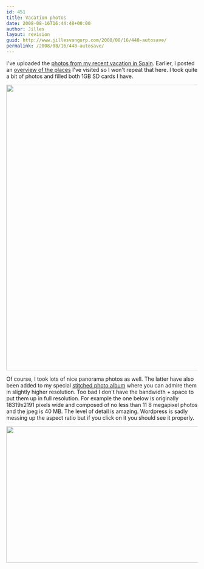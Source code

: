 ```yaml
---
id: 451
title: Vacation photos
date: 2008-08-16T16:44:48+00:00
author: Jilles
layout: revision
guid: http://www.jillesvangurp.com/2008/08/16/448-autosave/
permalink: /2008/08/16/448-autosave/
---
```

I've uploaded the <a href="http://photos.jillesvangurp.com/Album/2008/07%20Vacation%20in%20Spain/index.html">photos from my recent vacation in Spain</a>. Earlier, I posted an <a href="http://www.jillesvangurp.com/2008/07/29/back-from-vacation-2/">overview of the places</a> I've visited so I won't repeat that here. I took quite a bit of photos and filled both 1GB SD cards I have.

<a href="http://photos.jillesvangurp.com/Album/2008/07%20Vacation%20in%20Spain/slides/IMG_3913.jpg"><img class="aligncenter" title="Hello!" src="http://photos.jillesvangurp.com/Album/2008/07%20Vacation%20in%20Spain/slides/IMG_3913.jpg" alt="" width="1000" height="750" /></a>

Of course, I took lots of nice panorama photos as well. The latter have also been added to my special <a href="http://photos.jillesvangurp.com/Stitched/">stitched photo album</a> where you can admire them in slightly higher resolution. Too bad I don't have the bandwidth + space to put them up in full resolution. For example the one below is originally 18319x2191 pixels wide and composed of no less than 11 8 megapixel photos and the jpeg is 40 MB. The level of detail is amazing. Wordpress is sadly messing up the aspect ratio but if you click on it you should see it properly.

<a href="http://photos.jillesvangurp.com/Stitched/slides/IMG_3775-STK_3785.jpg"><img class="aligncenter" title="Nice view on the mountains near Guadelupe" src="http://photos.jillesvangurp.com/Stitched/slides/IMG_3775-STK_3785.jpg" alt="" width="3000" height="358" /></a>